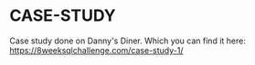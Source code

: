 # CASE-STUDY
Case study done on Danny's Diner. Which you can find it here: https://8weeksqlchallenge.com/case-study-1/
